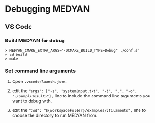 # Debugging MEDYAN

## VS Code

### Build MEDYAN for debug

```console
> MEDYAN_CMAKE_EXTRA_ARGS="-DCMAKE_BUILD_TYPE=Debug" ./conf.sh
> cd build
> make
```

### Set command line arguments

1. Open `.vscode/launch.json`.

2. edit the `"args": ["-s", "systeminput.txt", "-i", ".", "-o", "./sampleResults"],` line to include the command line arguments you want to debug with.

2. edit the `"cwd": "${workspaceFolder}/examples/2filaments",` line to choose the directory to run MEDYAN from.